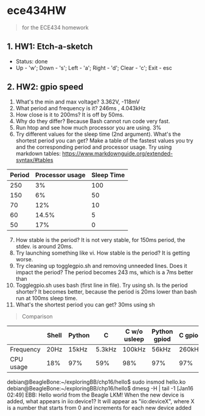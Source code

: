 # ece434HW 
> for the ECE434 homework

## 1. HW1: Etch-a-sketch
- Status: done 
- Up - 'w'; Down - 's'; Left - 'a'; Right - 'd'; Clear - 'c'; Exit - esc

## 2. HW2: gpio speed
1. What's the min and max voltage?
    3.362V, -118mV
2. What period and frequency is it?
    246ms , 4.043kHz
3. How close is it to 200ms?
    It is off by 50ms.
4. Why do they differ?
    Because Bash cannot run code very fast. 
5. Run htop and see how much processor you are using.
    3%
6. Try different values for the sleep time (2nd argument). What's the shortest period you can get? Make a table of the fastest values you try and the corresponding period and processor usage. Try using markdown tables: https://www.markdownguide.org/extended-syntax/#tables

  | Period      | Processor usage | Sleep Time
  | ----------- | ----------- | ----------- |
  | 250        | 3%       | 100
  | 150        | 6%       | 50
  | 70        | 12%       | 10
  | 60          | 14.5%    | 5
  | 50         | 17%       | 0
7. How stable is the period?
    It is not very stable, for 150ms period, the stdev. is around 20ms. 
8. Try launching something like vi. How stable is the period?
    It is getting worse. 
9. Try cleaning up togglegpio.sh and removing unneeded lines. Does it impact the period?
    The period becomes 243 ms, which is a 7ms better than
10. Togglegpio.sh uses bash (first line in file). Try using sh. Is the period shorter?
    It becomes better, because the period is 20ms lower than bash run at 100ms sleep time.
11. What's the shortest period you can get?
    30ms using sh
> Comparison

 |              | Shell       | Python | C          | C w/o usleep | Python gpiod | C gpiod| 
  | ----------- | ----------- | ----------- | ----------- | ----------- | ----------- | ----------- |
  | Frequency | 20Hz          | 15kHz       | 5.3kHz      | 100kHz      | 56kHz      | 260kHz
  | CPU usage | 18%           | 97%         | 59%         | 98%         | 97%         | 97%
   
  
debian@BeagleBone:~/exploringBB/chp16/hello$ sudo insmod hello.ko
debian@BeagleBone:~/exploringBB/chp16/hello$ dmesg -H | tail -1
[Jan16 02:49] EBB: Hello world from the Beagle LKM! 
When the new device is added, what appears in iio:device1? 
It will appear as "iio:deviceX", where X is a number that starts from 0 and increments for each new device added
